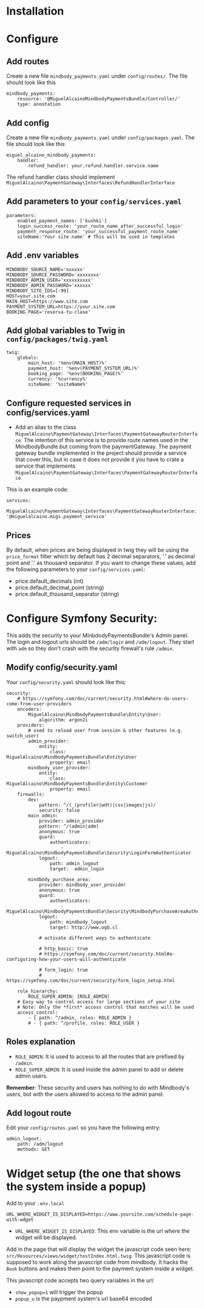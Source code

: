 Installation
========

Configure
=======
Add routes
-------- 
Create a new file `mindbody_payments.yaml` under `config/routes/`. The file should look like this

```
mindbody_payments:
    resource: '@MiguelAlcainoMindbodyPaymentsBundle/Controller/'
    type: annotation
```

Add config
-------
Create a new file `mindbody_payments.yaml` under `config/packages.yaml`. The file should look like this

```
miguel_alcaino_mindbody_payments:
    handler:
        refund_handler: your.refund.handler.service.name
```
The refund handler class should implement `MiguelAlcaino\PaymentGateway\Interfaces\RefundHandlerInterface`

Add parameters to your `config/services.yaml`
---------
```
parameters:
    enabled_payment_names: ['kushki']
    login_success_route: 'your_route_name_after_successful_login'
    payment_response_route: 'your_successful_payment_route_name'
    siteName:'Your site name' # This will be used in templates
```

Add .env variables
----------

```
MINDBODY_SOURCE_NAME='xxxxxx'
MINDBODY_SOURCE_PASSWORD='xxxxxxxx'
MINDBODY_ADMIN_USER='xxxxxxxxxx'
MINDBODY_ADMIN_PASSWORD='xxxxxx'
MINDBODY_SITE_IDS=[-99]
HOST=your.site.com
MAIN_HOST=https://www.site.com
PAYMENT_SYSTEM_URL=https://your.site.com
BOOKING_PAGE='reserva-tu-clase'
```

Add global variables to Twig in `config/packages/twig.yaml`
----------------
```
twig:
    globals:
        main_host: '%env(MAIN_HOST)%'
        payment_host: '%env(PAYMENT_SYSTEM_URL)%'
        booking_page: '%env(BOOKING_PAGE)%'
        currency: '%currency%'
        siteName: '%siteName%'
```

Configure requested services in config/services.yaml
-----------
 - Add an alias to the class `MiguelAlcaino\PaymentGateway\Interfaces\PaymentGatewayRouterInterface`.
  The intention of this service is to provide route names used in the MindbodyBundle but coming from the 
  paymentGateway. The payment gateway bundle implemented in the project should provide a service that cover 
  this, but in case it does not provide it you have to crate a service 
  that implements `MiguelAlcaino\PaymentGateway\Interfaces\PaymentGatewayRouterInterface`
 
 This is an example code:
 ```
 services:
     MiguelAlcaino\PaymentGateway\Interfaces\PaymentGatewayRouterInterface: '@miguelalcaino.migs.payment_service'
 ```

Prices
------
By default, when prices are being displayed in twig they will be using the `price_format` filter which by default has 2 decimal separators, 
'.' as decimal point and '.' as thousand separator. If you want to change these values, add the following parameters to your `config/services.yaml`:
 - price.default_decimals (int)
 - price.default_decimal_point (string)
 - price.default_thousand_separator (string)

Configure Symfony Security:
======================

This adds the security to your MinbdodyPaymentsBundle's Admin panel. The login and logout urls should be `/adm/login` 
and `/adm/logout`. They start with `adm` so they don't crash with the security firewall's rule `/admin`.

Modify config/security.yaml
-------
Your `config/security.yaml` should look like this:
```
security:
    # https://symfony.com/doc/current/security.html#where-do-users-come-from-user-providers
    encoders:
        MiguelAlcaino\MindbodyPaymentsBundle\Entity\User:
            algorithm: argon2i
    providers:
        # used to reload user from session & other features (e.g. switch_user)
        admin_provider:
            entity:
                class: MiguelAlcaino\MindbodyPaymentsBundle\Entity\User
                property: email
        mindbody_user_provider:
            entity:
                class: MiguelAlcaino\MindbodyPaymentsBundle\Entity\Customer
                property: email
    firewalls:
        dev:
            pattern: ^/(_(profiler|wdt)|css|images|js)/
            security: false
        main_admin:
            provider: admin_provider
            pattern: ^/(admin|adm)
            anonymous: true
            guard:
                authenticators:
                    - MiguelAlcaino\MindbodyPaymentsBundle\Security\LoginFormAuthenticator
            logout:
                path: admin_logout
                target:  admin_login

        mindbody_purchase_area:
            provider: mindbody_user_provider
            anonymous: true
            guard:
                authenticators:
                    - MiguelAlcaino\MindbodyPaymentsBundle\Security\MindbodyPurchaseAreaAuthenticator
            logout:
                path: mindbody_logout
                target: http://www.ogb.cl

            # activate different ways to authenticate

            # http_basic: true
            # https://symfony.com/doc/current/security.html#a-configuring-how-your-users-will-authenticate

            # form_login: true
            # https://symfony.com/doc/current/security/form_login_setup.html

    role_hierarchy:
        ROLE_SUPER_ADMIN: [ROLE_ADMIN]
    # Easy way to control access for large sections of your site
    # Note: Only the *first* access control that matches will be used
    access_control:
        - { path: ^/admin, roles: ROLE_ADMIN }
        # - { path: ^/profile, roles: ROLE_USER }

```

Roles explanation
-----------------
 - `ROLE_ADMIN`: It is used to access to all the routes that are prefixed by `/admin`.
 - `ROLE_SUPER_ADMIN`: It is used inside the admin panel to add or delete admin users.

**Remember**: These security and users has nothing to do with Mindbody's users, but with the users allowed to access to the admin panel.

Add logout route
----------
Edit your `config/routes.yaml` so you have the following entry:
```
admin_logout:
    path: /adm/logout
    methods: GET
```

Widget setup (the one that shows the system inside a popup)
================
Add to your `.env.local` 

```
URL_WHERE_WIDGET_IS_DISPLAYED=https://www.yoursite.com/schedule-page-with-wdget
```
- `URL_WHERE_WIDGET_IS_DISPLAYED`: This env variable is the url where the widget will be displayed.

Add in the page that will display the widget the javascript code seen here: `src/Resources/views/widget/testIndex.html.twig`.
This javascript code is supposed to work along the javascript code from mindbody. It hacks the `Book` buttons and makes them point
to the payment system inside a widget.


This javascript code accepts two query variables in the url:

 - `show_popup=1` will trigger the popup
 - `popup_u` is the paypment system's url base64 encoded
